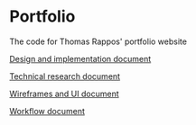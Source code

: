 # Portfolio
The code for Thomas Rappos' portfolio website

[Design and implementation document](docs/design.md)

[Technical research document](docs/tech-research.md)

[Wireframes and UI document](docs/wireframes.md)

[Workflow document](docs/workflow.md)
